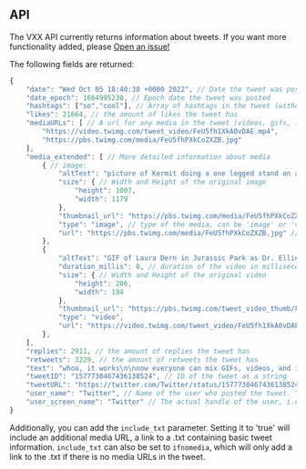 ## API

The VXX API currently returns information about tweets. If you want more functionality added, please [Open an issue!](https://github.com/arzolath/BetterXFix/issues)

The following fields are returned:

```js
{
    "date": "Wed Oct 05 18:40:30 +0000 2022", // Date the tweet was posted
    "date_epoch": 1664995230, // Epoch date the tweet was posted
    "hashtags": ["so","cool"], // Array of hashtags in the tweet (without the actual hashtag)
    "likes": 21664, // the amount of likes the tweet has
    "mediaURLs": [ // A url for any media in the tweet (videos, gifs, images)
        "https://video.twimg.com/tweet_video/FeU5fh1XkA0vDAE.mp4",
        "https://pbs.twimg.com/media/FeU5fhPXkCoZXZB.jpg"
    ],
    "media_extended": [ // More detailed information about media
        { // image:
            "altText": "picture of Kermit doing a one legged stand on a bicycle seat riding through the park", // Alt text for the image or video, usually typed in by the poster of the tweet
            "size": { // Width and Height of the original image
                "height": 1007,
                "width": 1179
            },
            "thumbnail_url": "https://pbs.twimg.com/media/FeU5fhPXkCoZXZB.jpg", // For images, this is the same as 'url'
            "type": "image", // type of the media, can be 'image' or 'video'
            "url": "https://pbs.twimg.com/media/FeU5fhPXkCoZXZB.jpg" // direct URL to the media
        },
        {
            "altText": "GIF of Laura Dern in Jurassic Park as Dr. Ellie Sattler taking off her sunglasses in shock",
            "duration_millis": 0, // duration of the video in milliseconds. This can be 0 if Twitter doesn't provide it (i.e gifs)
            "size": { // Width and Height of the original video
                "height": 206,
                "width": 194
            },
            "thumbnail_url": "https://pbs.twimg.com/tweet_video_thumb/FeU5fh1XkA0vDAE.jpg", // Direct link to the video thumbnail
            "type": "video",
            "url": "https://video.twimg.com/tweet_video/FeU5fh1XkA0vDAE.mp4" // Direct MP4 link
        },
    ],
    "replies": 2911, // the amount of replies the tweet has
    "retweets": 3229, // the amount of retweets the tweet has
    "text": "whoa, it works\n\nnow everyone can mix GIFs, videos, and images in one Tweet, available on iOS and Android https://t.co/LVVolAQPZi", // the tweet's text
    "tweetID": "1577730467436138524", // ID of the tweet as a string
    "tweetURL": "https://twitter.com/Twitter/status/1577730467436138524", // a link to the tweet, without tracking parameters
    "user_name": "Twitter", // Name of the user who posted the tweet. This CAN have spaces, emojis, etc. as it's not the 'handle' of the user. A good example is "Nintendo of America"
    "user_screen_name": "Twitter" // The actual handle of the user, i.e "NintendoAmerica"
}
```

Additionally, you can add the `include_txt` parameter. Setting it to 'true' will include an additional media URL, a link to a .txt containing basic tweet information.
`include_txt` can also be set to `ifnomedia`, which will only add a link to the .txt if there is no media URLs in the tweet.
